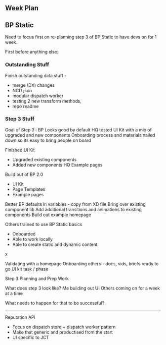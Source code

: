 ## Week Plan

## BP Static

Need to focus first on re-planning step 3 of BP Static to have devs on for 1 week.

First before anything else: 

### Outstanding Stuff

Finish outstanding data stuff -
- merge (DX) changes
- NCD json
- modular dispatch worker
- testing 2 new transform methods,
- repo readme


### Step 3 Stuff

Goal of Step 3 : 
BP Looks good by default
HQ tested UI Kit with a mix of upgraded and new components
Onboarding process and materials nailed down so its easy to bring people on board

Finished UI Kit 
- Upgraded existing components
- Added new components
HQ Example pages


Build out of BP 2.0
- UI Kit
- Page Templates
- Example pages

Better BP defaults in variables - copy from XD file
Bring over existing component lib
Add additional transitions and animations to existing components
Build out example homepage

Others trained to use BP Static basics
- Onboarded
- Able to work locally
- Able to create static and dynamic content

x

Validating with a homepage 
Onboarding others - docs, vids, briefs ready to go 
UI kit task / phase 

Step 3 Planning and Prep Work

What does step 3 look like?
Me building out UI
Others coming on for a week at a time

What needs to happen for that to be successful?



----
Reputation API 

- Focus on dispatch store + dispatch worker pattern
- Make that generic and productised from the start
- UI specific to JCT



